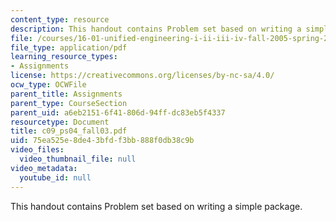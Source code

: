 ```yaml
---
content_type: resource
description: This handout contains Problem set based on writing a simple package.
file: /courses/16-01-unified-engineering-i-ii-iii-iv-fall-2005-spring-2006/75ea525e8de43bfdf3bb888f0db38c9b_c09_ps04_fall03.pdf
file_type: application/pdf
learning_resource_types:
- Assignments
license: https://creativecommons.org/licenses/by-nc-sa/4.0/
ocw_type: OCWFile
parent_title: Assignments
parent_type: CourseSection
parent_uid: a6eb2151-6f41-806d-94ff-dc83eb5f4337
resourcetype: Document
title: c09_ps04_fall03.pdf
uid: 75ea525e-8de4-3bfd-f3bb-888f0db38c9b
video_files:
  video_thumbnail_file: null
video_metadata:
  youtube_id: null
---
```

This handout contains Problem set based on writing a simple package.